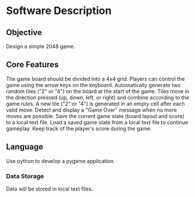 # Software Description

## Objective

Design a simple 2048 game.

## Core Features

The game board should be divided into a 4x4 grid.
Players can control the game using the arrow keys on the keyboard.
Automatically generate two random tiles ("2" or "4") on the board at the start of the game.
Tiles move in the direction pressed (up, down, left, or right) and combine according to the game rules.
A new tile ("2" or "4") is generated in an empty cell after each valid move.
Detect and display a "Game Over" message when no more moves are possible.
Save the current game state (board layout and score) to a local text file.
Load a saved game state from a local text file to continue gameplay.
Keep track of the player's score during the game.

## Language

Use python to develop a pygame application.

### Data Storage

Data will be stored in local text files.